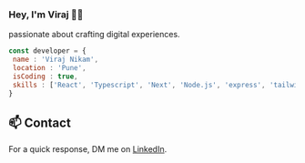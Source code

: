 ### Hey, I'm Viraj 👋🏽  
 passionate about crafting digital experiences. 

```js
const developer = {
 name : 'Viraj Nikam',
 location : 'Pune',
 isCoding : true,
 skills : ['React', 'Typescript', 'Next', 'Node.js', 'express', 'tailwind']
}
```
 


## 📫 Contact
 For a quick response, DM me on [LinkedIn](https://www.linkedin.com/in/virajnikam/). 
 
